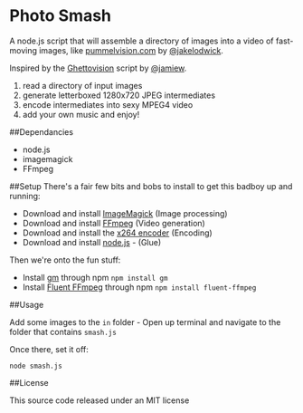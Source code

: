 # Photo Smash

A node.js script that  will assemble a directory of images into a video of fast-moving images, like [pummelvision.com](http://pummelvision.com) by [@jakelodwick](https://github.com/jakelodwick).

Inspired by the [Ghettovision](https://github.com/jamiew/ghettovision) script by [@jamiew](https://github.com/jamiew).

1. read a directory of input images
2. generate letterboxed 1280x720 JPEG intermediates
3. encode intermediates into sexy MPEG4 video
4. add your own music and enjoy!

##Dependancies

- node.js
- imagemagick
- FFmpeg

##Setup
There's a fair few bits and bobs to install to get this badboy up and running:

- Download and install [ImageMagick](http://www.imagemagick.org/) (Image processing)
- Download and install [FFmpeg](http://www.ffmpeg.org/) (Video generation)
- Download and install the [x264 encoder](http://www.videolan.org/developers/x264.html) (Encoding)
- Download and install [node.js](http://nodejs.org/) - (Glue)

Then we're onto the fun stuff:

- Install [gm](https://github.com/aheckmann/gm) through npm `npm install gm`
- Install [Fluent FFmpeg](https://github.com/fluent-ffmpeg/node-fluent-ffmpeg) through npm `npm install fluent-ffmpeg`

##Usage

Add some images to the `in` folder - Open up terminal and navigate to the folder that contains `smash.js`

Once there, set it off:

`node smash.js`

##License

This source code released under an MIT license
